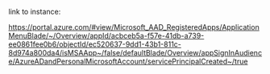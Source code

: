 link to instance:

https://portal.azure.com/#view/Microsoft_AAD_RegisteredApps/ApplicationMenuBlade/~/Overview/appId/acbceb5a-f57e-41db-a739-ee0861fee0b6/objectId/ec520637-9dd1-43b1-811c-8d974a800da4/isMSAApp~/false/defaultBlade/Overview/appSignInAudience/AzureADandPersonalMicrosoftAccount/servicePrincipalCreated~/true
